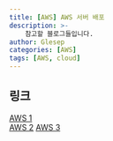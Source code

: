 ```yaml
---
title: [AWS] AWS 서버 배포
description: >-
    참고할 블로그들입니다.
author: Glesep
categories: [AWS]
tags: [AWS, cloud]
---
```


## 링크
[AWS 1](https://dwaejinho.tistory.com/entry/AWS-%ED%95%98%EB%82%98%EC%9D%98-EC2-%EC%9D%B8%EC%8A%A4%ED%84%B4%EC%8A%A4%EC%97%90-client-server-%ED%94%84%EB%A1%9C%EC%A0%9D%ED%8A%B8-%EC%A0%84%EB%B6%80-%EB%B0%B0%ED%8F%AC%ED%95%98%EA%B8%B0-React-Spring-boot)  
[AWS 2](https://yenjjun187.tistory.com/924?category=1181367)
[AWS 3](https://onibmag.tistory.com/31)
